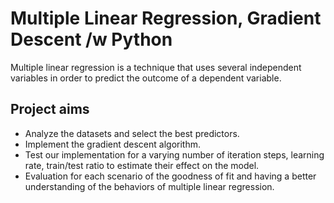 # Multiple Linear Regression, Gradient Descent /w Python

Multiple linear regression is a technique that uses several independent variables in order to predict the outcome of a dependent variable.

## Project aims

- Analyze the datasets and select the best predictors.
- Implement the gradient descent algorithm.
- Test our implementation for a varying number of iteration steps, learning rate, train/test ratio to estimate their effect on the model.
- Evaluation for each scenario of the goodness of fit and having a better understanding of the behaviors of multiple linear regression.
